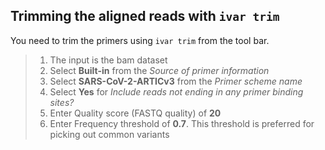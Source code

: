 ## Trimming the aligned reads with `ivar trim`
You need to trim the primers using `ivar trim` from the tool bar.
> 1. The input is the bam dataset
> 2. Select **Built-in** from the *Source of primer information*
> 3. Select **SARS-CoV-2-ARTICv3** from the *Primer scheme name*
> 4. Select **Yes** for *Include reads not ending in any primer binding sites?*
> 5. Enter Quality score (FASTQ quality) of **20**
> 6. Enter Frequency threshold of **0.7**. This threshold is preferred for picking out common variants 
